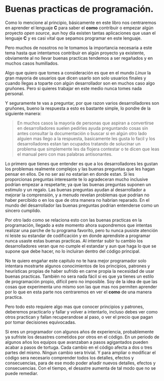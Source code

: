 # Buenas practicas de programación.
Como lo mencione al principio, básicamente en este libro nos centraremos en aprender el lenguaje **C** para saber el **como** contribuir o empezar algún proyecto *open source*, aun hoy día existen tantas aplicaciones que usan el lenguaje **C** y es casi vital que sepamos programar en este lenguaje.

Pero muchos de nosotros no le tomamos la importancia necesaria a este tema hasta que intentamos contribuir en algún proyecto ya existente, obviamente al no llevar buenas practicas tendemos a ser regañados y en muchos casos humillados.

Algo que quiero que tomes a consideración es que en el mundo *Linux* la gran mayoria de usuarios que dicen usarlo son solo usuarios finales y cuando llegas a toparte con algún desarrollador son en muchos caso algo gruñones. Pero si quieres trabajar en este medio nunca tomes nada personal.

Y seguramente te vas a preguntar, por que razon varios desarrolladores son gruñones, bueno la respuesta a esto es bastante simple, lo pondre de la siguiente manera:

> En muchos casos la mayoria de personas que aspiran a convertirse en desarrolladores suelen pedirles ayuda preguntando cosas sin antes consultar la documentación o buscar si en algún otro lado alguien mas llego a la respuesta, basicamente les gusta lo facil y los desarrolladores estan tan ocupados tratando de solucinar un problema que simplemente les da flojera contestar o te dicen que leas el manual pero con mas palabras antisonantes.

Lo primero que tienes que entender es que a los desarrolladores les gustan los problemas realmente complejos y las buenas preguntas que les hagan pensar en ellos. De no ser así no estarian en donde estan. Si les proporcionas preguntas interesante te lo agradeceran mucho inclusive podrian empezar a respetarte; ya que las buenas preguntas suponen un estimulo y un regalo. Las buenas preguntas ayudan al desarrollador a mejorar la comprensión, y a menudo revelan problemas que podrian no haber percibido o en los que de otra manera no habrian reparado. En el mundo del desarrollador las buenas preguntas podrian entenderse como un sincero cumplido.

Por otro lado como se relaciona esto con las buenas practicas en la programación, llegado a este momento ahora supondremos que intentas realizar una parche de tu programa favorito, pero tu nunca pusiste atención ni leiste su estandar de codificación y en donde aprendiste a programar nunca usaste estas buenas practicas. Al intentar subir tu cambio los desarrolladores veran que no cumple el estandar y aun que haga lo que se supone que debe hacer, no lo incluiran dentro del código principal.

No te quiero engañar este capitulo no te hara mejor programador solo intentara mostrarte algunos conocimientos de los principios, patrones y heurísticas propias de haber sufrido en carne propia la necesidad de usar buenas practicas. También no sera nada fácil si es que ya tienes un estilo de programación propio, difícil pero no imposible. Soy de la idea de que las cosas que experimenta uno mismo son las que mas nos permiten aprender por lo que en esta parte nos centraremos en ver el **como** de una manera practica.

Pero todo esto requiere algo mas que conocer principios y patrones, deberemos practicarlo y fallar y volver a intentarlo, incluso debes ver como otros practican y fallan recuperandose al paso, o ver el precio que pagan por tomar decisiones equivocadas.

Si eres un programador con algunos años de experiencia, probablemente ya sufriste los desastres cometidos por otros en el código. En un periodo de algunos años los equipos que avanzaban a pasos agigantados pueden acabar a pasos de tortuga. Cada cambio en el código afecta a dos o tres partes del mismo. Ningun cambio sera trivial. Y para ampliar o modificar el código sera necesario comprender todos los detalles, efectos y consecuencias, para de ese modo poder añadir nuevos detalles, efectos y consecuencias. Con el tiempo, el desastre aumenta de tal modo que no se puede remediar.